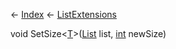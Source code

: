 ← [Index](Api-Index) ← [ListExtensions](System.Collections.Generic.ListExtensions)

void SetSize<T><[T]()>([List<T>](System.Collections.Generic.List`1) list, [int](System.Int32) newSize)

